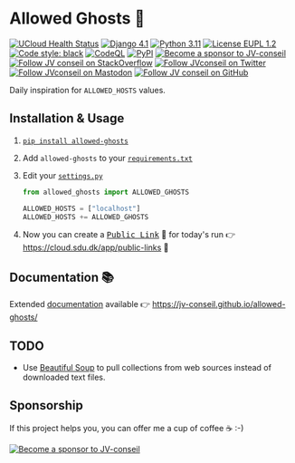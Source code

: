 <!-- markdownlint-disable MD033 -->
# Allowed Ghosts 👻

[![UCloud Health Status](https://img.shields.io/website?down_color=red&down_message=down&label=UCloud&up_color=green&up_message=up&url=https%3A%2F%2Fapp-health-status.cloud.sdu.dk%2F)](https://app-health-status.cloud.sdu.dk)
[![Django 4.1](https://img.shields.io/badge/Django-4.1.7-green)](https://docs.djangoproject.com/en/4.1/releases/4.1.7/)
[![Python 3.11](https://img.shields.io/badge/Python-3.11.2-green)](https://www.python.org/downloads/release/python-3112/)
[![License EUPL 1.2](https://img.shields.io/badge/License-EUPL--1.2-blue.svg)](LICENSE)
[![Code style: black](https://img.shields.io/badge/code%20style-black-000000.svg)](https://github.com/psf/black)
[![CodeQL](https://github.com/JV-conseil/allowed-ghosts/actions/workflows/github-code-scanning/codeql/badge.svg)](https://github.com/JV-conseil/allowed-ghosts/actions/workflows/github-code-scanning/codeql)
[![PyPI](https://img.shields.io/pypi/v/allowed-ghosts?color=green)](https://pypi.org/project/allowed-ghosts/)
[![Become a sponsor to JV-conseil](https://img.shields.io/static/v1?label=Sponsor&message=%E2%9D%A4&logo=GitHub&color=%23fe8e86)](https://github.com/sponsors/JV-conseil "Become a sponsor to JV-conseil")
[![Follow JV conseil on StackOverflow](https://img.shields.io/stackexchange/stackoverflow/r/2477854)](https://stackoverflow.com/users/2477854/jv-conseil "Follow JV conseil on StackOverflow")
[![Follow JVconseil on Twitter](https://img.shields.io/twitter/follow/JVconseil.svg?style=social&logo=twitter)](https://twitter.com/JVconseil "Follow JVconseil on Twitter")
[![Follow JVconseil on Mastodon](https://img.shields.io/mastodon/follow/109896584320509054?domain=https%3A%2F%2Ffosstodon.org)](https://fosstodon.org/@JVconseil "Follow JVconseil@fosstodon.org on Mastodon")
[![Follow JV conseil on GitHub](https://img.shields.io/github/followers/JV-conseil?label=JV-conseil&style=social)](https://github.com/JV-conseil "Follow JV-conseil on GitHub")

Daily inspiration for `ALLOWED_HOSTS` values.

## Installation & Usage

1. [`pip install allowed-ghosts`](https://pypi.org/project/allowed-ghosts/)

2. Add `allowed-ghosts` to your [`requirements.txt`](requirements.txt)

3. Edit your [`settings.py`](core/settings.py)

    ```py
    from allowed_ghosts import ALLOWED_GHOSTS

    ALLOWED_HOSTS = ["localhost"]
    ALLOWED_HOSTS += ALLOWED_GHOSTS
    ```

4. Now you can create a [<kbd>Public Link</kbd>](https://cloud.sdu.dk/app/public-links) 🔗 for today's run 👉 <https://cloud.sdu.dk/app/public-links> 📆

## Documentation 📚

Extended [documentation](https://jv-conseil.github.io/allowed-ghosts/) available 👉 <https://jv-conseil.github.io/allowed-ghosts/>

## TODO

- Use [Beautiful Soup](https://beautiful-soup-4.readthedocs.io/en/latest/) to pull collections from web sources instead of downloaded text files.

## Sponsorship

If this project helps you, you can offer me a cup of coffee ☕️ :-)

[![Become a sponsor to JV-conseil](https://img.shields.io/static/v1?label=Sponsor&message=%E2%9D%A4&logo=GitHub&color=%23fe8e86)](https://github.com/sponsors/JV-conseil)
